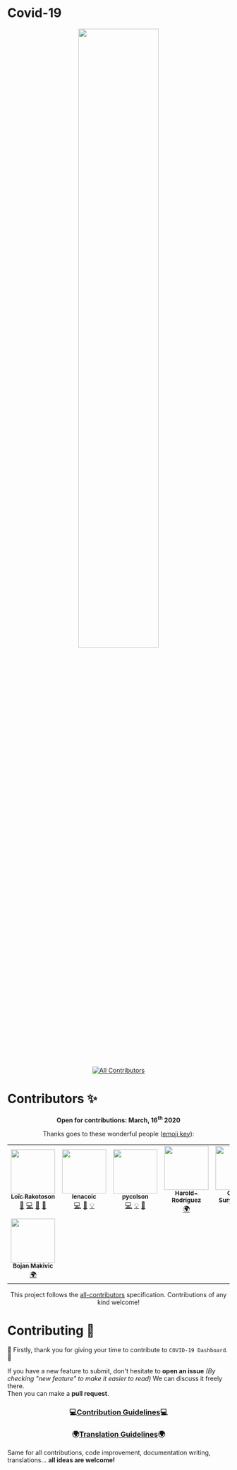 # Covid-19
<div align="center">
 
<a href="https://loicrakotoson.com/Covid-19/">
<img src="https://repository-images.githubusercontent.com/242967832/e1f65f00-584c-11ea-94ab-bfae07c4b42d"  width="60%" style="min-height:'250px'"/>
</a>

<!-- ALL-CONTRIBUTORS-BADGE:START - Do not remove or modify this section -->
[![All Contributors](https://img.shields.io/badge/all_contributors-8-orange.svg?style=flat-square)](#contributors-)
<!-- ALL-CONTRIBUTORS-BADGE:END -->
</div>

# Contributors ✨
<div align="center">

**Open for contributions: March, 16<sup>th</sup> 2020**

Thanks goes to these wonderful people ([emoji key](https://allcontributors.org/docs/en/emoji-key)):

<!-- ALL-CONTRIBUTORS-LIST:START - Do not remove or modify this section -->
<!-- prettier-ignore-start -->
<!-- markdownlint-disable -->
<table>
  <tr>
    <td align="center"><a href="https://loicrakotoson.com"><img src="https://avatars1.githubusercontent.com/u/41545040?v=4" width="100px;" alt=""/><br /><sub><b>Loïc Rakotoson</b></sub></a><br /><a href="#projectManagement-Lrakotoson" title="Project Management">📆</a> <a href="https://github.com/Lrakotoson/Covid-19/commits?author=Lrakotoson" title="Code">💻</a> <a href="#maintenance-Lrakotoson" title="Maintenance">🚧</a> <a href="#ideas-Lrakotoson" title="Ideas, Planning, & Feedback">🤔</a></td>
    <td align="center"><a href="https://github.com/lenacoic"><img src="https://avatars0.githubusercontent.com/u/50864921?v=4" width="100px;" alt=""/><br /><sub><b>lenacoic</b></sub></a><br /><a href="https://github.com/Lrakotoson/Covid-19/commits?author=lenacoic" title="Code">💻</a> <a href="#ideas-lenacoic" title="Ideas, Planning, & Feedback">🤔</a> <a href="#example-lenacoic" title="Examples">💡</a></td>
    <td align="center"><a href="https://github.com/pycolson"><img src="https://avatars1.githubusercontent.com/u/60988565?v=4" width="100px;" alt=""/><br /><sub><b>pycolson</b></sub></a><br /><a href="https://github.com/Lrakotoson/Covid-19/commits?author=pycolson" title="Code">💻</a> <a href="#example-pycolson" title="Examples">💡</a> <a href="#ideas-pycolson" title="Ideas, Planning, & Feedback">🤔</a></td>
    <td align="center"><a href="https://github.com/Harold-Rodriguez"><img src="https://avatars0.githubusercontent.com/u/56844540?v=4" width="100px;" alt=""/><br /><sub><b>Harold-Rodriguez</b></sub></a><br /><a href="#translation-Harold-Rodriguez" title="Translation">🌍</a></td>
    <td align="center"><a href="https://github.com/Gauraviitkgp"><img src="https://avatars3.githubusercontent.com/u/23613158?v=4" width="100px;" alt=""/><br /><sub><b>Gaurav Suryawanshi</b></sub></a><br /><a href="#translation-Gauraviitkgp" title="Translation">🌍</a></td>
    <td align="center"><a href="https://github.com/llubosz"><img src="https://avatars2.githubusercontent.com/u/2283771?v=4" width="100px;" alt=""/><br /><sub><b>Łukasz Lubosz</b></sub></a><br /><a href="#translation-llubosz" title="Translation">🌍</a></td>
    <td align="center"><a href="https://github.com/hershkoy"><img src="https://avatars3.githubusercontent.com/u/13259380?v=4" width="100px;" alt=""/><br /><sub><b>hershkoy</b></sub></a><br /><a href="#ideas-hershkoy" title="Ideas, Planning, & Feedback">🤔</a> <a href="#example-hershkoy" title="Examples">💡</a></td>
  </tr>
  <tr>
    <td align="center"><a href="https://github.com/BojanMakivic"><img src="https://avatars1.githubusercontent.com/u/59933743?v=4" width="100px;" alt=""/><br /><sub><b>Bojan Makivic</b></sub></a><br /><a href="#translation-BojanMakivic" title="Translation">🌍</a></td>
  </tr>
</table>

<!-- markdownlint-enable -->
<!-- prettier-ignore-end -->
<!-- ALL-CONTRIBUTORS-LIST:END -->

This project follows the [all-contributors](https://github.com/all-contributors/all-contributors) specification. Contributions of any kind welcome!

</div>

# Contributing 🤝
🎊 Firstly, thank you for giving your time to contribute to `COVID-19 Dashboard`. 🎊

If you have a new feature to submit, don't hesitate to **open an issue** _(By checking "new feature" to make it easier to read)_ We can discuss it freely there.  
Then you can make a **pull request**.

<div align="center">
 
 ### 💻[Contribution Guidelines](https://github.com/Lrakotoson/Covid-19/blob/master/.github/CONTRIBUTING.md)💻
 
 ### 🌍[Translation Guidelines](https://github.com/Lrakotoson/Covid-19/blob/master/.github/CONTRIBUTING.md#implement-translation)🌍
 
 </div>

Same for all contributions, code improvement, documentation writing, translations... **all ideas are welcome!**
